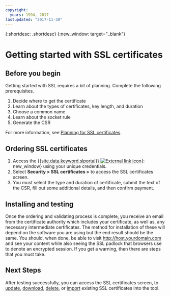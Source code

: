 ```yaml
---
copyright:
  years: 1994, 2017
lastupdated: "2017-11-30"
---
```


{:shortdesc: .shortdesc}
{:new_window: target="_blank"}

# Getting started with SSL certificates  


## Before you begin

Getting started with SSL requires a bit of planning. Complete the following prerequisites.

1. Decide where to get the certificate
2. Learn about the types of certificates, key length, and duration
3. Choose a common name
4. Learn about the socket rule
5. Generate the CSR

For more information, see [Planning for SSL certificates](planning-ahead-ssl.html).

## Ordering SSL certificates

1. Access the [{{site.data.keyword.slportal}} ![External link icon](../../icons/launch-glyph.svg "External link icon")](https://control.softlayer.com/){: new_window} using your unique credentials.
2. Select **Security > SSL certificates >** to access the SSL certificates screen.
3. You must select the type and duration of certificate, submit the text of the CSR, fill out some additional details, and then confirm payment.

## Installing and testing
Once the ordering and validating process is complete, you receive an email from the certificate authority which includes your certificate, as well as, any necessary intermediate certificates.  The method for installation of these will depend on the software you are using but the end result should be the same.  You should, when done, be able to visit <http://host.yourdomain.com> and see your content while also seeing the SSL padlock that browsers use to denote an encrypted session.  If you get a warning, then there are steps that you must take.

## Next Steps

After testing successfully, you can access the SSL certificates screen, to [update](view-and-update-ssl-certificate.html), [download](download-ssl-certificate-details.html), [delete](delete-ssl-certificate.html), or [import](import-ssl-certificate.html) existing SSL certificates into the tool.
